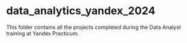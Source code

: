 # data_analytics_yandex_2024
This folder contains all the projects completed during the Data Analyst training at Yandex Practicum.